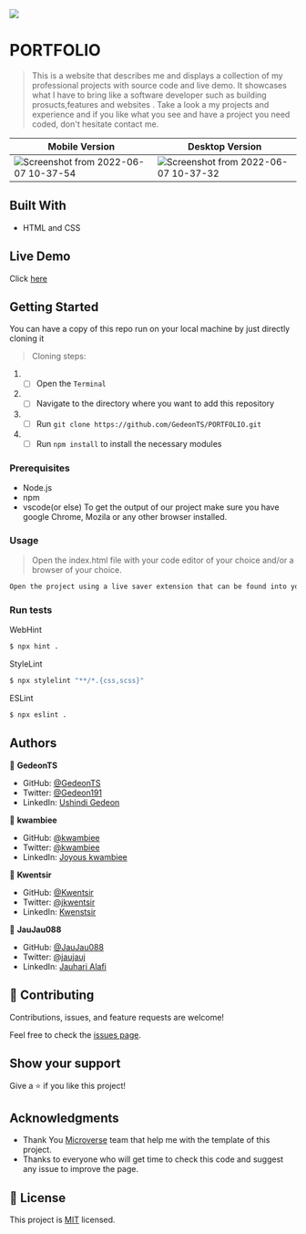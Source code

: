 ![](https://img.shields.io/badge/Microverse-blueviolet)
# PORTFOLIO

> This is a website that describes me and displays a collection of my professional projects with source code and live demo. It showcases what I have to bring like a software developer such as building prosucts,features and websites . Take a look a my projects and experience and if you like what you see and have a project you need coded, don't hesitate contact me.

| Mobile Version                                                                  | Desktop Version                                           |
| --------------------------------------------------------------------------------| --------------------------------------------------------- |
|![Screenshot from 2022-06-07 10-37-54](https://user-images.githubusercontent.com/97834160/172338762-74599d1f-8812-4a0c-b66d-e3224f95db29.png)|![Screenshot from 2022-06-07 10-37-32](https://user-images.githubusercontent.com/97834160/172338531-30868755-9b35-4a56-b52b-72d29eebcd49.png)|

## Built With

- HTML and CSS

## Live Demo

Click [here](https://gedeonts.github.io/portfolio/)

## Getting Started

You can have a copy of this repo run on your local machine by just directly cloning it

> Cloning steps:

1. - [ ] Open the `Terminal`
2. - [ ] Navigate to the directory where you want to add this repository
3. - [ ] Run `git clone https://github.com/GedeonTS/PORTFOLIO.git`
4. - [ ] Run `npm install` to install the necessary modules

### Prerequisites

- Node.js
- npm
- vscode(or else)
To get the output of our project make sure you have google Chrome, Mozila or any other browser installed.

### Usage

> Open the index.html file with your code editor of your choice and/or a browser of your choice.
```bash
Open the project using a live saver extension that can be found into your code editor.
```

### Run tests

WebHint
```bash
$ npx hint .
```

StyleLint
```bash
$ npx stylelint "**/*.{css,scss}"
```

ESLint
```bash
$ npx eslint .
```

## Authors

👤 **GedeonTS**

- GitHub: [@GedeonTS](https://github.com/GedeonTS)
- Twitter: [@Gedeon191](https://twitter.com/Gedeon191)
- LinkedIn: [Ushindi Gedeon](https://linkedin.com/in/ushindi-gedeon-73032a228)

👤 **kwambiee**
- GitHub: [@kwambiee](https://github.com/kwambiee)
- Twitter: [@kwambiee](https://twitter.com/JkKwamboka)
- LinkedIn: [Joyous kwambiee](https://linkedin.com/)

👤 **Kwentsir**
- GitHub: [@Kwentsir](https://github.com/Kwentsir)
- Twitter: [@jkwentsir](https://twitter.com/jkwentsir)
- LinkedIn: [Kwenstsir](https://linkedin.com/in/)

👤 **JauJau088**
- GitHub: [@JauJau088](https://github.com/JauJau088)
- Twitter: [@jaujauj](https://twitter.com/jaujauj)
- LinkedIn: [Jauhari Alafi](https://linkedin.com/in/jauhari-alafi-7295b821a/)

## 🤝 Contributing

Contributions, issues, and feature requests are welcome!

Feel free to check the [issues page](../../issues/).

## Show your support

Give a ⭐️ if you like this project!

## Acknowledgments

- Thank You [Microverse](www.microverse.org) team that help me with the template of this project.
- Thanks to everyone who will get time to check this code and suggest any issue to improve the page.

## 📝 License

This project is [MIT](./MIT.md) licensed.
